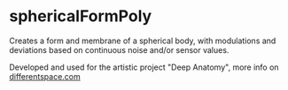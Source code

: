 # sphericalFormPoly
Creates a form and membrane of a spherical body, with modulations and deviations based on continuous noise and/or sensor values.

Developed and used for the artistic project "Deep Anatomy", more info on [differentspace.com](https://differentspace.com)
